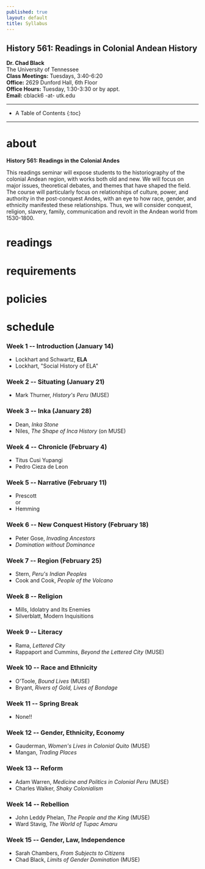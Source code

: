 ```yaml
---
published: true
layout: default 
title: Syllabus
---
```


## History 561: Readings in Colonial Andean History

**Dr. Chad Black**   
The University of Tennessee  
**Class Meetings:** Tuesdays, 3:40-6:20  
**Office:** 2629 Dunford Hall, 6th Floor  
**Office Hours:** Tuesday, 1:30-3:30 or by appt.   
**Email:** cblack6 -at- utk.edu   

---

*  A Table of Contents
{:toc}

---

# about  
**History 561: Readings in the Colonial Andes**  

This readings seminar will expose students to the historiography of the colonial Andean region, with works both old and new. We will focus on major issues, theoretical debates, and themes that have shaped the field. The course will particularly focus on relationships of culture, power, and authority in the post-conquest Andes, with an eye to how race, gender, and ethnicity manifested these relationships. Thus, we will consider conquest, religion, slavery, family, communication and revolt in the Andean world from 1530-1800.
# readings

# requirements

# policies  

# schedule  

### Week 1 -- Introduction  (January 14)
*  Lockhart and Schwartz, **ELA**
*  Lockhart, "Social History of ELA"

### Week 2 -- Situating  (January 21) 
* Mark Thurner, *History's Peru* (MUSE)

### Week 3 -- Inka (January 28) 
*  Dean, *Inka Stone*
*  Niles, *The Shape of Inca History*  (on MUSE)

### Week 4 -- Chronicle  (February 4)
*  Titus Cusi Yupangi  
*  Pedro Cieza de Leon  

### Week 5 -- Narrative  (February 11)  
*  Prescott  
or
*  Hemming

### Week 6 -- New Conquest History (February 18)   
*  Peter Gose, *Invading Ancestors*  
*  *Domination without Dominance*  

### Week 7 -- Region (February 25)   
*  Stern, *Peru's Indian Peoples*  
*  Cook and Cook, *People of the Volcano*  

### Week 8 -- Religion 
*  Mills, Idolatry and Its Enemies
*  Silverblatt, Modern Inquisitions

### Week 9 -- Literacy 
*  Rama, *Lettered City*  
*  Rappaport and Cummins, *Beyond the Lettered City* (MUSE) 

### Week 10 -- Race and Ethnicity
*  O'Toole, *Bound Lives*  (MUSE)
*  Bryant, *Rivers of Gold, Lives of Bondage*  

### Week 11 -- Spring Break
*  None!!

### Week 12 -- Gender, Ethnicity, Economy 
*  Gauderman, *Women's Lives in Colonial Quito*  (MUSE)
*  Mangan, *Trading Places*  

### Week 13 -- Reform
*  Adam Warren, *Medicine and Politics in Colonial Peru*  (MUSE)
*  Charles Walker, *Shaky Colonialism*  

### Week 14 -- Rebellion 
* John Leddy Phelan, *The People and the King* (MUSE)
* Ward Stavig, *The World of Tupac Amaru*  

### Week 15 -- Gender, Law, Independence 
*  Sarah Chambers, *From Subjects to Citizens*
*  Chad Black, *Limits of Gender Domination*  (MUSE)
